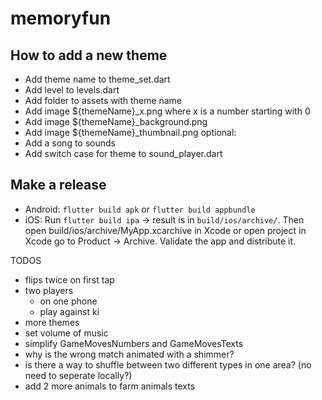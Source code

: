 # memoryfun

## How to add a new theme
* Add theme name to theme_set.dart
* Add level to levels.dart
* Add folder to assets with theme name
* Add image ${themeName}_x.png where x is a number starting with 0
* Add image ${themeName}_background.png
* Add image ${themeName}_thumbnail.png
optional:
* Add a song to sounds
* Add switch case for theme to sound_player.dart

## Make a release
* Android: `flutter build apk` or `flutter build appbundle`
* iOS: Run `flutter build ipa` -> result is in `build/ios/archive/`.
 Then open build/ios/archive/MyApp.xcarchive in Xcode or open project in Xcode go to Product -> Archive. 
 Validate the app and distribute it.

TODOS
 - flips twice on first tap
 - two players
    - on one phone
    - play against ki
 - more themes
 - set volume of music
 - simplify GameMovesNumbers and GameMovesTexts
 - why is the wrong match animated with a shimmer?
 - is there a way to shuffle between two different types in one area? (no need to seperate locally?)
 - add 2 more animals to farm animals texts